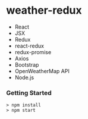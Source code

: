 # weather-redux

- React
- JSX
- Redux
- react-redux
- redux-promise
- Axios
- Bootstrap
- OpenWeatherMap API
- Node.js

### Getting Started

```
> npm install
> npm start
```
